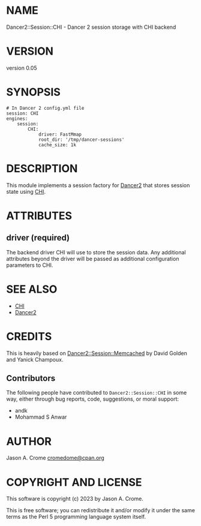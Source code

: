 # NAME

Dancer2::Session::CHI - Dancer 2 session storage with CHI backend

# VERSION

version 0.05

# SYNOPSIS

    # In Dancer 2 config.yml file
    session: CHI
    engines:
        session:
            CHI:
                driver: FastMmap
                root_dir: '/tmp/dancer-sessions'
                cache_size: 1k

# DESCRIPTION

This module implements a session factory for [Dancer2](https://metacpan.org/pod/Dancer2) that stores session
state using [CHI](https://metacpan.org/pod/CHI).

# ATTRIBUTES

## driver (required)

The backend driver CHI will use to store the session data. Any additional
attributes beyond the driver will be passed as additional configuration
parameters to CHI.

# SEE ALSO

- [CHI](https://metacpan.org/pod/CHI)
- [Dancer2](https://metacpan.org/pod/Dancer2)

# CREDITS

This is heavily based on [Dancer2::Session::Memcached](https://metacpan.org/pod/Dancer2%3A%3ASession%3A%3AMemcached) by David Golden and
Yanick Champoux.

## Contributors

The following people have contributed to `Dancer2::Session::CHI` in some way,
either through bug reports, code, suggestions, or moral support:

- andk
- Mohammad S Anwar

# AUTHOR

Jason A. Crome <cromedome@cpan.org>

# COPYRIGHT AND LICENSE

This software is copyright (c) 2023 by Jason A. Crome.

This is free software; you can redistribute it and/or modify it under
the same terms as the Perl 5 programming language system itself.
